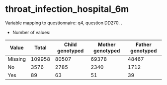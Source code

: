 # throat_infection_hospital_6m
Variable mapping to questionnaire: q4, question DD270.
.
- Number of values:

| Value | Total | Child genotyped | Mother genotyped | Father genotyped |
| ----- | ----- | --------------- | ---------------- | ---------------- |
| Missing | 109958 | 80507 | 69378 | 48467 |
| No | 3576 | 2785 | 2340 |1712 |
| Yes | 89 | 63 | 51 |39 |



